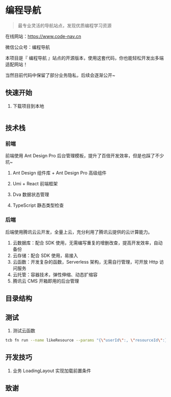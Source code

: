 # 编程导航

> 最专业灵活的导航站点，发现优质编程学习资源

在线网站：https://www.code-nav.cn

微信公众号：编程导航



本项目是『 编程导航 』站点的开源版本，使用这套代码，你也能轻松开发出多端适配网站！

当然目前代码中保留了部分业务隐私，后续会逐渐公开~



## 快速开始

1. 下载项目到本地

   ```bash
   
   ```

   





## 技术栈

### 前端

前端使用 Ant Design Pro 后台管理模板，提升了百倍开发效率，但是也踩了不少坑~

1. Ant Design 组件库 + Ant Design Pro 高级组件

2. Umi + React 前端框架

3. Dva 数据状态管理

4. TypeScript 静态类型检查

   

### 后端

后端使用腾讯云云开发，全量上云，充分利用了腾讯云提供的云计算能力。

1. 云数据库：配合 SDK 使用，无需编写重复的增删改查，提高开发效率，自动备份
2. 云存储：配合 SDK 使用，易接入
3. 云函数：开发复杂的函数，Serverless 架构，无需自行管理，可开放 Http 访问服务
4. 云托管：容器技术，弹性伸缩、动态扩缩容
5. 腾讯云 CMS 开箱即用的后台管理



## 目录结构



## 测试

1. 测试云函数 

```bash
tcb fn run --name likeResource --params "{\"userId\":, \"resourceId\":}"
```



## 开发技巧

1. 业务 LoadingLayout 实现加载前置条件



## 致谢



